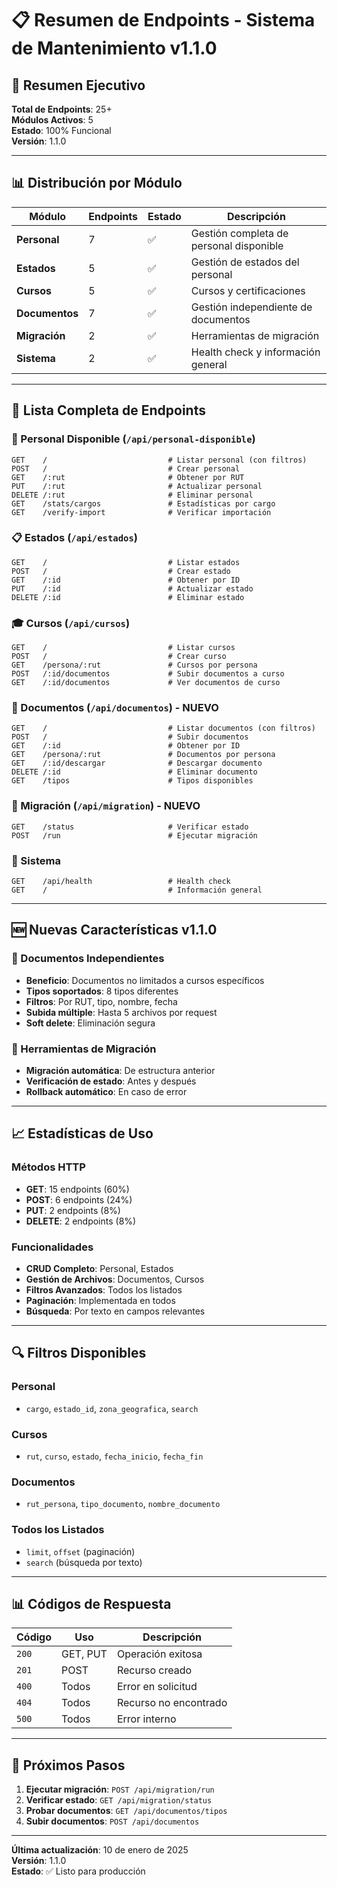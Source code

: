 # 📋 Resumen de Endpoints - Sistema de Mantenimiento v1.1.0

## 🎯 Resumen Ejecutivo

**Total de Endpoints**: 25+  
**Módulos Activos**: 5  
**Estado**: 100% Funcional  
**Versión**: 1.1.0  

---

## 📊 Distribución por Módulo

| Módulo | Endpoints | Estado | Descripción |
|--------|-----------|--------|-------------|
| **Personal** | 7 | ✅ | Gestión completa de personal disponible |
| **Estados** | 5 | ✅ | Gestión de estados del personal |
| **Cursos** | 5 | ✅ | Cursos y certificaciones |
| **Documentos** | 7 | ✅ | Gestión independiente de documentos |
| **Migración** | 2 | ✅ | Herramientas de migración |
| **Sistema** | 2 | ✅ | Health check y información general |

---

## 🔗 Lista Completa de Endpoints

### 👥 Personal Disponible (`/api/personal-disponible`)
```
GET    /                           # Listar personal (con filtros)
POST   /                           # Crear personal
GET    /:rut                       # Obtener por RUT
PUT    /:rut                       # Actualizar personal
DELETE /:rut                       # Eliminar personal
GET    /stats/cargos               # Estadísticas por cargo
GET    /verify-import              # Verificar importación
```

### 📋 Estados (`/api/estados`)
```
GET    /                           # Listar estados
POST   /                           # Crear estado
GET    /:id                        # Obtener por ID
PUT    /:id                        # Actualizar estado
DELETE /:id                        # Eliminar estado
```

### 🎓 Cursos (`/api/cursos`)
```
GET    /                           # Listar cursos
POST   /                           # Crear curso
GET    /persona/:rut               # Cursos por persona
POST   /:id/documentos             # Subir documentos a curso
GET    /:id/documentos             # Ver documentos de curso
```

### 📄 Documentos (`/api/documentos`) - NUEVO
```
GET    /                           # Listar documentos (con filtros)
POST   /                           # Subir documentos
GET    /:id                        # Obtener por ID
GET    /persona/:rut               # Documentos por persona
GET    /:id/descargar              # Descargar documento
DELETE /:id                        # Eliminar documento
GET    /tipos                      # Tipos disponibles
```

### 🔧 Migración (`/api/migration`) - NUEVO
```
GET    /status                     # Verificar estado
POST   /run                        # Ejecutar migración
```

### 🏥 Sistema
```
GET    /api/health                 # Health check
GET    /                           # Información general
```

---

## 🆕 Nuevas Características v1.1.0

### 📄 Documentos Independientes
- **Beneficio**: Documentos no limitados a cursos específicos
- **Tipos soportados**: 8 tipos diferentes
- **Filtros**: Por RUT, tipo, nombre, fecha
- **Subida múltiple**: Hasta 5 archivos por request
- **Soft delete**: Eliminación segura

### 🔧 Herramientas de Migración
- **Migración automática**: De estructura anterior
- **Verificación de estado**: Antes y después
- **Rollback automático**: En caso de error

---

## 📈 Estadísticas de Uso

### Métodos HTTP
- **GET**: 15 endpoints (60%)
- **POST**: 6 endpoints (24%)
- **PUT**: 2 endpoints (8%)
- **DELETE**: 2 endpoints (8%)

### Funcionalidades
- **CRUD Completo**: Personal, Estados
- **Gestión de Archivos**: Documentos, Cursos
- **Filtros Avanzados**: Todos los listados
- **Paginación**: Implementada en todos
- **Búsqueda**: Por texto en campos relevantes

---

## 🔍 Filtros Disponibles

### Personal
- `cargo`, `estado_id`, `zona_geografica`, `search`

### Cursos
- `rut`, `curso`, `estado`, `fecha_inicio`, `fecha_fin`

### Documentos
- `rut_persona`, `tipo_documento`, `nombre_documento`

### Todos los Listados
- `limit`, `offset` (paginación)
- `search` (búsqueda por texto)

---

## 📊 Códigos de Respuesta

| Código | Uso | Descripción |
|--------|-----|-------------|
| `200` | GET, PUT | Operación exitosa |
| `201` | POST | Recurso creado |
| `400` | Todos | Error en solicitud |
| `404` | Todos | Recurso no encontrado |
| `500` | Todos | Error interno |

---

## 🚀 Próximos Pasos

1. **Ejecutar migración**: `POST /api/migration/run`
2. **Verificar estado**: `GET /api/migration/status`
3. **Probar documentos**: `GET /api/documentos/tipos`
4. **Subir documentos**: `POST /api/documentos`

---

**Última actualización**: 10 de enero de 2025  
**Versión**: 1.1.0  
**Estado**: ✅ Listo para producción
